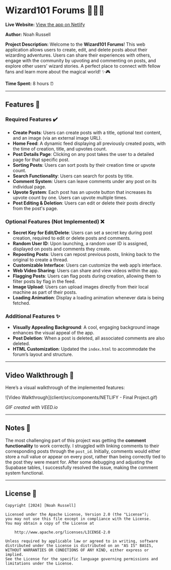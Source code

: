 # Wizard101 Forums 🧙‍♂️✨

**Live Website:** [View the app on Netlify](https://662edd266a9762348bb37cdc--serene-toffee-8c531c.netlify.app/)

**Author:** Noah Russell

**Project Description:**
Welcome to the **Wizard101 Forums**! This web application allows users to create, edit, and delete posts about their wizarding adventures. Users can share their experiences with others, engage with the community by upvoting and commenting on posts, and explore other users' wizard stories. A perfect place to connect with fellow fans and learn more about the magical world! ✨🎮

**Time Spent:** 8 hours ⏰

---

## Features 🔧

### Required Features ✔️
- **Create Posts**: Users can create posts with a title, optional text content, and an image (via an external image URL).
- **Home Feed**: A dynamic feed displaying all previously created posts, with the time of creation, title, and upvotes count.
- **Post Details Page**: Clicking on any post takes the user to a detailed page for that specific post.
- **Sorting Posts**: Users can sort posts by their creation time or upvote count.
- **Search Functionality**: Users can search for posts by title.
- **Comment System**: Users can leave comments under any post on its individual page.
- **Upvote System**: Each post has an upvote button that increases its upvote count by one. Users can upvote multiple times.
- **Post Editing & Deletion**: Users can edit or delete their posts directly from the post's page.

### Optional Features (Not Implemented) ❌
- **Secret Key for Edit/Delete**: Users can set a secret key during post creation, required to edit or delete posts and comments.
- **Random User ID**: Upon launching, a random user ID is assigned, displayed on posts and comments they create.
- **Reposting Posts**: Users can repost previous posts, linking back to the original to create a thread.
- **Customizable Interface**: Users can customize the web app’s interface.
- **Web Video Sharing**: Users can share and view videos within the app.
- **Flagging Posts**: Users can flag posts during creation, allowing them to filter posts by flag in the feed.
- **Image Upload**: Users can upload images directly from their local machine as part of their posts.
- **Loading Animation**: Display a loading animation whenever data is being fetched.

### Additional Features ✨
- **Visually Appealing Background**: A cool, engaging background image enhances the visual appeal of the app.
- **Post Deletion**: When a post is deleted, all associated comments are also deleted.
- **HTML Customization**: Updated the `index.html` to accommodate the forum’s layout and structure.

---

## Video Walkthrough 🎥

Here’s a visual walkthrough of the implemented features:

![Video Walkthrough](client/src/components/NETLIFY - Final Project.gif)

*GIF created with VEED.io*

---

## Notes 📝
The most challenging part of this project was getting the **comment functionality** to work correctly. I struggled with linking comments to their corresponding posts through the `post_id`. Initially, comments would either store a null value or appear on every post, rather than being correctly tied to the post they were meant for. After some debugging and adjusting the Supabase tables, I successfully resolved the issue, making the comment system functional.

---

## License 📜

    Copyright [2024] [Noah Russell]

    Licensed under the Apache License, Version 2.0 (the "License");
    you may not use this file except in compliance with the License.
    You may obtain a copy of the License at

        http://www.apache.org/licenses/LICENSE-2.0

    Unless required by applicable law or agreed to in writing, software
    distributed under the License is distributed on an "AS IS" BASIS,
    WITHOUT WARRANTIES OR CONDITIONS OF ANY KIND, either express or implied.
    See the License for the specific language governing permissions and
    limitations under the License.